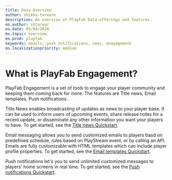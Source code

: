```yaml
---
title: Data Overview
author: shikha-tarware
description: An overview of PlayFab Data offerings and features.
ms.author: shtarwar
ms.date: 05/04/2020
ms.topic: overview
ms.prod: playfab
keywords: emails, push notifications, news, enagagement
ms.localizationpriority: medium
---
```


# What is PlayFab Engagement?

PlayFab Engagement is a set of tools to engage your player community and keeping them coming back for more. The features are Title news, Email templates, Push notifications.

Title News enables broadcasting of updates as news to your player base. It can be used to inform users of upcoming events, share release notes for a recent update, or disseminate any other information you want your players to have. To get started, see the [Title news Quickstart](news/quickstart.md). 

Email messaging allows you to send customized emails to players basd on predefined schedule, rules based on PlayStream event, or by calling an API. Emails are fully customizable with HTML templates which can include player profile properties. To get started, see the [Email templates Quickstart](emails/quickstart.md). 

Push notifications let's you to send unlimited customized messages to players' home screens in real time. To get started, see the [Push notifications Quickstart](push-notifications/quickstart.md).

